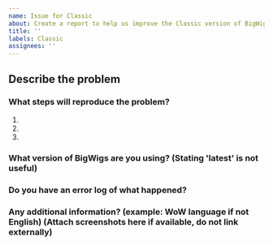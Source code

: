 ```yaml
---
name: Issue for Classic
about: Create a report to help us improve the Classic version of BigWigs
title: ''
labels: Classic
assignees: ''
---
```


## Describe the problem


### What steps will reproduce the problem?

1.  
2.  
3.  

### What version of BigWigs are you using? (Stating 'latest' is not useful)


### Do you have an error log of what happened?


### Any additional information? (example: WoW language if not English) (Attach screenshots here if available, do not link externally)
